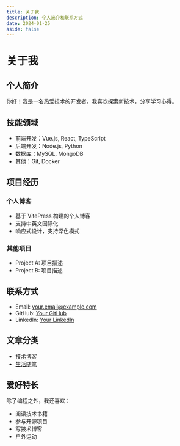 ```yaml
---
title: 关于我
description: 个人简介和联系方式
date: 2024-01-25
aside: false
---
```


# 关于我

## 个人简介

你好！我是一名热爱技术的开发者。我喜欢探索新技术，分享学习心得。

## 技能领域

- 前端开发：Vue.js, React, TypeScript
- 后端开发：Node.js, Python
- 数据库：MySQL, MongoDB
- 其他：Git, Docker

## 项目经历

### 个人博客
- 基于 VitePress 构建的个人博客
- 支持中英文国际化
- 响应式设计，支持深色模式

### 其他项目
- Project A: 项目描述
- Project B: 项目描述

## 联系方式

- Email: your.email@example.com
- GitHub: [Your GitHub](https://github.com/yourusername)
- LinkedIn: [Your LinkedIn](https://linkedin.com/in/yourusername)

## 文章分类

- [技术博客](./posts/index.md)
- [生活随笔](./posts/life/index.md)

## 爱好特长

除了编程之外，我还喜欢：
- 阅读技术书籍
- 参与开源项目
- 写技术博客
- 户外运动
